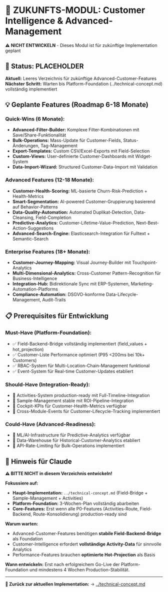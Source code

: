 # 🔮 ZUKUNFTS-MODUL: Customer Intelligence & Advanced-Management

⚠️ **NICHT ENTWICKELN** - Dieses Modul ist für zukünftige Implementation geplant

## 🚧 Status: PLACEHOLDER

**Aktuell:** Leeres Verzeichnis für zukünftige Advanced-Customer-Features
**Nächster Schritt:** Warten bis Platform-Foundation (../technical-concept.md) vollständig implementiert

## 💡 Geplante Features (Roadmap 6-18 Monate)

### **Quick-Wins (6 Monate):**
- **Advanced-Filter-Builder:** Komplexe Filter-Kombinationen mit Save/Share-Funktionalität
- **Bulk-Operations:** Mass-Update für Customer-Fields, Status-Änderungen, Tag-Management
- **Export-Templates:** Custom CSV/Excel-Exports mit Field-Selection
- **Custom-Views:** User-definierte Customer-Dashboards mit Widget-System
- **Data-Import-Wizard:** Structured Customer-Data-Import mit Validation

### **Advanced Features (12-18 Monate):**
- **Customer-Health-Scoring:** ML-basierte Churn-Risk-Prediction + Health-Metrics
- **Smart-Segmentation:** AI-powered Customer-Gruppierung basierend auf Behavior-Patterns
- **Data-Quality-Automation:** Automated Duplikat-Detection, Data-Cleansing, Field-Completion
- **Predictive-Analytics:** Customer-Lifetime-Value-Prediction, Next-Best-Action-Suggestions
- **Advanced-Search-Engine:** Elasticsearch-Integration für Fulltext + Semantic-Search

### **Enterprise Features (18+ Monate):**
- **Customer-Journey-Mapping:** Visual Journey-Builder mit Touchpoint-Analytics
- **Multi-Dimensional-Analytics:** Cross-Customer Pattern-Recognition für Business-Intelligence
- **Integration-Hub:** Bidirektionale Sync mit ERP-Systemen, Marketing-Automation-Platforms
- **Compliance-Automation:** DSGVO-konforme Data-Lifecycle-Management, Audit-Trails

## 📋 Prerequisites für Entwicklung

### **Must-Have (Platform-Foundation):**
- ✅ Field-Backend-Bridge vollständig implementiert (field_values + hot_projection)
- ✅ Customer-Liste Performance optimiert (P95 <200ms bei 10k+ Customers)
- ✅ RBAC-System für Multi-Location-Chain-Management funktional
- ✅ Event-System für Real-time Customer-Updates etabliert

### **Should-Have (Integration-Ready):**
- 🔄 Activities-System production-ready mit Full-Timeline-Integration
- 🔄 Sample-Management stable mit ROI-Pipeline-Integration
- 🔄 Cockpit-KPIs für Customer-Health-Metrics verfügbar
- 🔄 Cross-Module-Events für Customer-Lifecycle-Tracking implementiert

### **Could-Have (Advanced-Readiness):**
- 🔮 ML/AI-Infrastructure für Predictive-Analytics verfügbar
- 🔮 Data-Warehouse für Historical-Customer-Analytics etabliert
- 🔮 API-Rate-Limiting für Bulk-Operations implementiert

## 🤖 Hinweis für Claude

**⚠️ BITTE NICHT in diesem Verzeichnis entwickeln!**

**Fokussiere auf:**
- **Haupt-Implementation:** `../technical-concept.md` (Field-Bridge + Sample-Management + Activities)
- **Platform-Foundation:** 3-Wochen-Plan vollständig abarbeiten
- **Core-Features:** Erst wenn alle P0-Features (Activities-Route, Field-Backend, Route-Konsolidierung) production-ready sind

**Warum warten:**
- Advanced-Customer-Features benötigen **stabile Field-Backend-Bridge** als Foundation
- Customer-Intelligence erfordert **vollständige Activity-Data** für sinnvolle Analytics
- Performance-Features brauchen **optimierte Hot-Projection** als Basis

**Wann entwickeln:**
Erst nach erfolgreichem Go-Live der Platform-Foundation und mindestens 4 Wochen Production-Stabilität.

---

**🔗 Zurück zur aktuellen Implementation:** → [../technical-concept.md](../technical-concept.md)